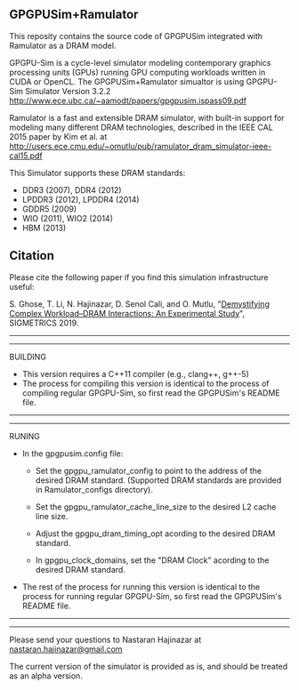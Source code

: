 ## GPGPUSim+Ramulator

This reposity contains the source code of GPGPUSim integrated with Ramulator as a DRAM model.

GPGPU-Sim is a cycle-level simulator modeling contemporary graphics processing units (GPUs) running GPU computing workloads written in CUDA or OpenCL. The GPGPUSim+Ramulator simualtor is using GPGPU-Sim Simulator Version 3.2.2
http://www.ece.ubc.ca/~aamodt/papers/gpgpusim.ispass09.pdf

Ramulator is a fast and extensible DRAM simulator, with built-in support for modeling many different DRAM technologies, described in the IEEE CAL 2015 paper by Kim et al. at http://users.ece.cmu.edu/~omutlu/pub/ramulator_dram_simulator-ieee-cal15.pdf


This Simulator supports these DRAM standards:

- DDR3 (2007), DDR4 (2012)
- LPDDR3 (2012), LPDDR4 (2014)
- GDDR5 (2009)
- WIO (2011), WIO2 (2014)
- HBM (2013)


## Citation

Please cite the following paper if you find this simulation infrastructure useful:

S. Ghose, T. Li, N. Hajinazar, D. Senol Cali, and O. Mutlu, "[Demystifying Complex Workload–DRAM Interactions: An Experimental Study](https://arxiv.org/pdf/1902.07609)", SIGMETRICS 2019.

-----------------------------------------------------
-----------------------------------------------------
BUILDING

- This version requires a C++11 compiler (e.g., clang++, g++-5)
- The process for compiling this version is identical to the process of compiling regular GPGPU-Sim, so first read the GPGPUSim's README file.

-----------------------------------------------------
-----------------------------------------------------
RUNING

- In the gpgpusim.config file:

     - Set the gpgpu_ramulator_config to point to the address of the desired DRAM standard. (Supported DRAM standards are provided in Ramulator_configs directory).
      
     - Set the gpgpu_ramulator_cache_line_size to the desired L2 cache line size.
      
     - Adjust the gpgpu_dram_timing_opt acording to the desired DRAM standard.
      
     - In gpgpu_clock_domains, set the "DRAM Clock" acording to the desired DRAM standard.

- The rest of the process for running this version is identical to the process for running regular GPGPU-Sim, so first read the GPGPUSim's README file.

------------------------------------------------------
------------------------------------------------------
Please send your questions to Nastaran Hajinazar at nastaran.hajinazar@gmail.com

The current version of the simulator is provided as is, and should be treated as an alpha version.
